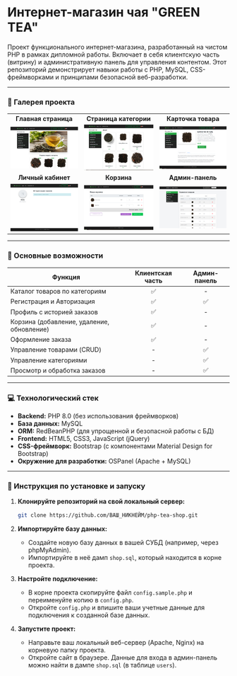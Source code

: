 # Интернет-магазин чая "GREEN TEA"

Проект функционального интернет-магазина, разработанный на чистом PHP в рамках дипломной работы. Включает в себя клиентскую часть (витрину) и административную панель для управления контентом. Этот репозиторий демонстрирует навыки работы с PHP, MySQL, CSS-фреймворками и принципами безопасной веб-разработки.

---

### 🎨 Галерея проекта

<table>
  <tr>
    <td align="center"><strong>Главная страница</strong></td>
    <td align="center"><strong>Страница категории</strong></td>
    <td align="center"><strong>Карточка товара</strong></td>
  </tr>
  <tr>
    <td><a href="https://github.com/nikiels/php-tea-shop/blob/main/showcase-01-main.PNG"><img src="https://github.com/nikiels/php-tea-shop/blob/main/showcase-01-main.PNG" alt="Главная страница"></a></td>
    <td><a href="https://github.com/nikiels/php-tea-shop/blob/main/showcase-02-category.PNG"><img src="https://github.com/nikiels/php-tea-shop/blob/main/showcase-02-category.PNG" alt="Страница категории"></a></td>
    <td><a href="https://github.com/nikiels/php-tea-shop/blob/main/showcase-03-product.PNG"><img src="https://github.com/nikiels/php-tea-shop/blob/main/showcase-03-product.PNG" alt="Страница товара"></a></td>
  </tr>
  <tr>
    <td align="center"><strong>Личный кабинет</strong></td>
    <td align="center"><strong>Корзина</strong></td>
    <td align="center"><strong>Админ-панель</strong></td>
  </tr>
  <tr>
    <td><a href="https://github.com/nikiels/php-tea-shop/blob/main/showcase-04-profile.PNG"><img src="https://github.com/nikiels/php-tea-shop/blob/main/showcase-04-profile.PNG" alt="Личный кабинет"></a></td>
    <td><a href="https://github.com/nikiels/php-tea-shop/blob/main/showcase-05-cart.PNG"><img src="https://github.com/nikiels/php-tea-shop/blob/main/showcase-05-cart.PNG" alt="Корзина"></a></td>
    <td><a href="https://github.com/nikiels/php-tea-shop/blob/main/showcase-06-admin.PNG"><img src="https://github.com/nikiels/php-tea-shop/blob/main/showcase-06-admin.PNG" alt="Админ-панель"></a></td>
  </tr>
</table>

---

### 🚀 Основные возможности

| Функция                      | Клиентская часть | Админ-панель |
| ---------------------------- | :--------------: | :----------: |
| Каталог товаров по категориям |        ✅         |      -       |
| Регистрация и Авторизация      |        ✅         |      ✅       |
| Профиль с историей заказов     |        ✅         |      -       |
| Корзина (добавление, удаление, обновление) |   ✅   |      -       |
| Оформление заказа              |        ✅         |      -       |
| Управление товарами (CRUD)     |        -         |      ✅       |
| Управление категориями         |        -         |      ✅       |
| Просмотр и обработка заказов   |        -         |      ✅       |

---

### 💻 Технологический стек

-   **Backend:** PHP 8.0 (без использования фреймворков)
-   **База данных:** MySQL
-   **ORM:** RedBeanPHP (для упрощенной и безопасной работы с БД)
-   **Frontend:** HTML5, CSS3, JavaScript (jQuery)
-   **CSS-фреймворк:** Bootstrap (с компонентами Material Design for Bootstrap)
-   **Окружение для разработки:** OSPanel (Apache + MySQL)

---

### 🔧 Инструкция по установке и запуску

1.  **Клонируйте репозиторий на свой локальный сервер:**
    ```bash
    git clone https://github.com/ВАШ_НИКНЕЙМ/php-tea-shop.git
    ```
2.  **Импортируйте базу данных:**
    -   Создайте новую базу данных в вашей СУБД (например, через phpMyAdmin).
    -   Импортируйте в неё дамп `shop.sql`, который находится в корне проекта.

3.  **Настройте подключение:**
    -   В корне проекта скопируйте файл `config.sample.php` и переименуйте копию в `config.php`.
    -   Откройте `config.php` и впишите ваши учетные данные для подключения к созданной базе данных.

4.  **Запустите проект:**
    -   Направьте ваш локальный веб-сервер (Apache, Nginx) на корневую папку проекта.
    -   Откройте сайт в браузере. Данные для входа в админ-панель можно найти в дампе `shop.sql` (в таблице `users`).

